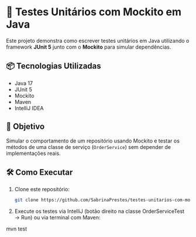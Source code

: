 # 🧪 Testes Unitários com Mockito em Java

Este projeto demonstra como escrever testes unitários em Java utilizando o framework **JUnit 5** junto com o **Mockito** para simular dependências.

## 📦 Tecnologias Utilizadas

- Java 17
- JUnit 5
- Mockito
- Maven
- IntelliJ IDEA

## 🎯 Objetivo

Simular o comportamento de um repositório usando Mockito e testar os métodos de uma classe de serviço (`OrderService`) sem depender de implementações reais.


## 🛠️ Como Executar

1. Clone este repositório:

   ```bash
   git clone https://github.com/SabrinaPrestes/testes-unitarios-com-mockito.git

2. Execute os testes via IntelliJ (botão direito na classe OrderServiceTest → Run)
ou via terminal com Maven:

mvn test
